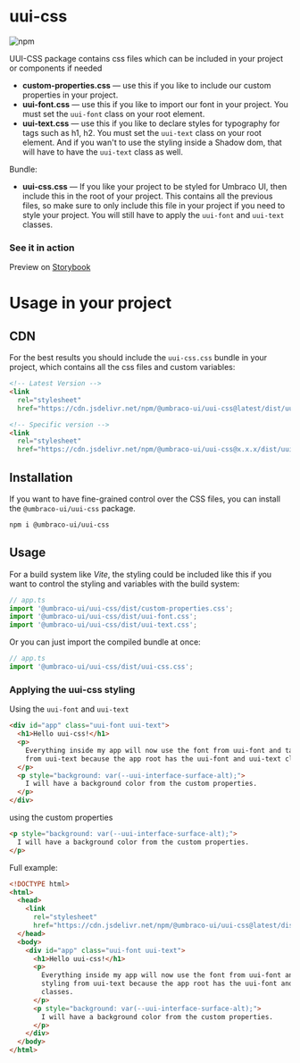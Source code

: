 # uui-css

![npm](https://img.shields.io/npm/v/@umbraco-ui/uui-css?logoColor=%231B264F)

UUI-CSS package contains css files which can be included in your project or components if needed

- **custom-properties.css** — use this if you like to include our custom properties in your project.
- **uui-font.css** — use this if you like to import our font in your project. You must set the `uui-font` class on your root element.
- **uui-text.css** — use this if you like to declare styles for typography for tags such as h1, h2. You must set the `uui-text` class on your root element. And if you wan't to use the styling inside a Shadow dom, that will have to have the `uui-text` class as well.

Bundle:

- **uui-css.css** — If you like your project to be styled for Umbraco UI, then include this in the root of your project. This contains all the previous files, so make sure to only include this file in your project if you need to style your project. You will still have to apply the `uui-font` and `uui-text` classes.

### See it in action

Preview on [Storybook](https://uui.umbraco.com/?path=/story/uui-)

# Usage in your project

## CDN

For the best results you should include the `uui-css.css` bundle in your project, which contains all the css files and custom variables:

```html
<!-- Latest Version -->
<link
  rel="stylesheet"
  href="https://cdn.jsdelivr.net/npm/@umbraco-ui/uui-css@latest/dist/uui-css.css" />

<!-- Specific version -->
<link
  rel="stylesheet"
  href="https://cdn.jsdelivr.net/npm/@umbraco-ui/uui-css@x.x.x/dist/uui-css.css" />
```

## Installation

If you want to have fine-grained control over the CSS files, you can install the `@umbraco-ui/uui-css` package.

```zsh
npm i @umbraco-ui/uui-css
```

## Usage

For a build system like _Vite_, the styling could be included like this if you want to control the styling and variables with the build system:

```ts
// app.ts
import '@umbraco-ui/uui-css/dist/custom-properties.css';
import '@umbraco-ui/uui-css/dist/uui-font.css';
import '@umbraco-ui/uui-css/dist/uui-text.css';
```

Or you can just import the compiled bundle at once:

```ts
// app.ts
import '@umbraco-ui/uui-css/dist/uui-css.css';
```

### Applying the uui-css styling

Using the `uui-font` and `uui-text`

```html
<div id="app" class="uui-font uui-text">
  <h1>Hello uui-css!</h1>
  <p>
    Everything inside my app will now use the font from uui-font and tag styling
    from uui-text because the app root has the uui-font and uui-text classes.
  </p>
  <p style="background: var(--uui-interface-surface-alt);">
    I will have a background color from the custom properties.
  </p>
</div>
```

using the custom properties

```html
<p style="background: var(--uui-interface-surface-alt);">
  I will have a background color from the custom properties.
</p>
```

Full example:

```html
<!DOCTYPE html>
<html>
  <head>
    <link
      rel="stylesheet"
      href="https://cdn.jsdelivr.net/npm/@umbraco-ui/uui-css@latest/dist/uui-css.css" />
  </head>
  <body>
    <div id="app" class="uui-font uui-text">
      <h1>Hello uui-css!</h1>
      <p>
        Everything inside my app will now use the font from uui-font and tag
        styling from uui-text because the app root has the uui-font and uui-text
        classes.
      </p>
      <p style="background: var(--uui-interface-surface-alt);">
        I will have a background color from the custom properties.
      </p>
    </div>
  </body>
</html>
```
